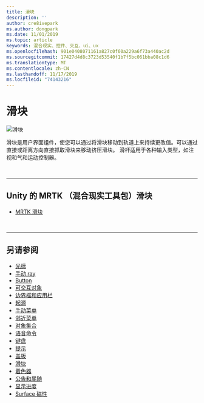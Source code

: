 ```yaml
---
title: 滑块
description: ''
author: cre8ivepark
ms.author: dongpark
ms.date: 11/01/2019
ms.topic: article
keywords: 混合现实、控件、交互、ui、ux
ms.openlocfilehash: 901e0408071161a827c0f60a229a6f73a440ac2d
ms.sourcegitcommit: 17427d4d8c3723d53540f1b7f5bc061bba08c1d6
ms.translationtype: MT
ms.contentlocale: zh-CN
ms.lasthandoff: 11/17/2019
ms.locfileid: "74143216"
---
```

# <a name="slider"></a>滑块

![滑块](images/UX/UX_Hero_Slider.jpg)

滑块是用户界面组件，使您可以通过将滑块移动到轨道上来持续更改值。可以通过直接或距离方向直接抓取滑块来移动挤压滑块。 滑杆适用于各种输入类型，如注视和气和运动控制器。

<br>

---

## <a name="slider-in-mrtkmixed-reality-toolkit-for-unity"></a>Unity 的 MRTK （混合现实工具包）滑块

* [MRTK 滑块](https://microsoft.github.io/MixedRealityToolkit-Unity/Documentation/README_Sliders.html)

<br>

---

## <a name="see-also"></a>另请参阅

* [光标](cursors.md)
* [手动 ray](point-and-commit.md)
* [Button](button.md)
* [可交互对象](interactable-object.md)
* [边界框和应用栏](app-bar-and-bounding-box.md)
* [起源](direct-manipulation.md)
* [手动菜单](hand-menu.md)
* [邻近菜单](near-menu.md)
* [对象集合](object-collection.md)
* [语音命令](voice-input.md)
* [键盘](keyboard.md)
* [提示](tooltip.md)
* [盖板](slate.md)
* [滑块](slider.md)
* [着色器](shader.md)
* [公告和尾随](billboarding-and-tag-along.md)
* [显示进度](progress.md)
* [Surface 磁性](surface-magnetism.md)
